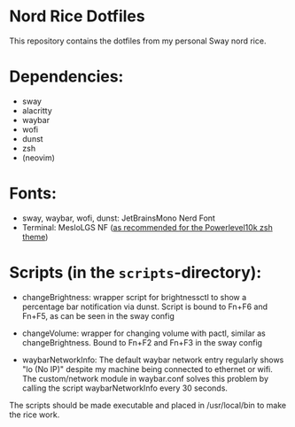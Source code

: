 # Nord Rice Dotfiles

This repository contains the dotfiles from my personal Sway nord rice.

# Dependencies: 

- sway
- alacritty
- waybar
- wofi
- dunst 
- zsh 
- (neovim)

# Fonts:

- sway, waybar, wofi, dunst: JetBrainsMono Nerd Font
- Terminal: MesloLGS NF ([as recommended for the Powerlevel10k zsh theme](https://github.com/romkatv/powerlevel10k#meslo-nerd-font-patched-for-powerlevel10k))

# Scripts (in the `scripts`-directory):

- changeBrightness: wrapper script for brightnessctl to show a percentage bar notification via dunst. Script is bound to Fn+F6 and Fn+F5, as can be seen in the sway config 

- changeVolume: wrapper for changing volume with pactl, similar as changeBrightness. Bound to Fn+F2 and Fn+F3 in the sway config

- waybarNetworkInfo: The default waybar network entry regularly shows "lo (No IP)" despite my machine being connected to ethernet or wifi. The custom/network module in waybar.conf solves this problem by calling the script waybarNetworkInfo every 30 seconds.

The scripts should be made executable and placed in /usr/local/bin to make the rice work.
